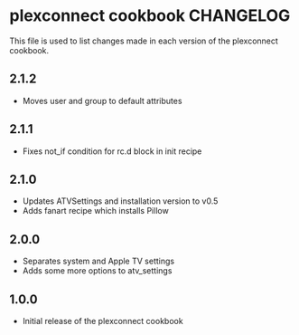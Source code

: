 plexconnect cookbook CHANGELOG
==============================

This file is used to list changes made in each version of the plexconnect cookbook.

2.1.2
-----
* Moves user and group to default attributes

2.1.1
-----
* Fixes not_if condition for rc.d block in init recipe

2.1.0
-----
* Updates ATVSettings and installation version to v0.5
* Adds fanart recipe which installs Pillow

2.0.0
-----
* Separates system and Apple TV settings
* Adds some more options to atv_settings

1.0.0
-----
* Initial release of the plexconnect cookbook
